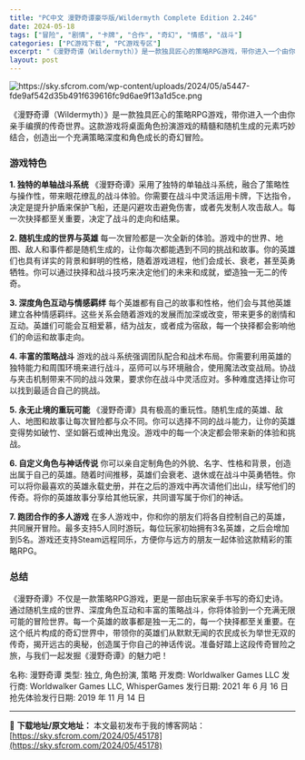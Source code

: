 ```yaml
---
title: "PC中文 漫野奇谭豪华版/Wildermyth Complete Edition 2.24G"
date: 2024-05-18
tags: ["冒险", "剧情", "卡牌", "合作", "奇幻", "情感", "战斗"]
categories: ["PC游戏下载", "PC游戏专区"]
excerpt: "《漫野奇谭（Wildermyth）》是一款独具匠心的策略RPG游戏，带你进入一个由你亲手编撰的传奇世界。这款游戏将桌面角色扮演游戏的精髓和随机生成的元素巧妙结合，创造出一个充满策略深度和角色成长的奇幻冒险。 游戏特色 1. 独特的单轴战斗系统 《漫野奇谭》采用了独特的单轴战斗系统，融合了策略性与操作&hellip;"
layout: post
---
```


<img class="aligncenter" src="https://sky.sfcrom.com/wp-content/uploads/2024/05/a5447-fde9af542d35b491f639616fc9d6ae9f13a1d5ce.png" alt="https://sky.sfcrom.com/wp-content/uploads/2024/05/a5447-fde9af542d35b491f639616fc9d6ae9f13a1d5ce.png" />

《漫野奇谭（Wildermyth）》是一款独具匠心的策略RPG游戏，带你进入一个由你亲手编撰的传奇世界。这款游戏将桌面角色扮演游戏的精髓和随机生成的元素巧妙结合，创造出一个充满策略深度和角色成长的奇幻冒险。
<h3>游戏特色</h3>
<strong>1. 独特的单轴战斗系统</strong> 《漫野奇谭》采用了独特的单轴战斗系统，融合了策略性与操作性，带来眼花缭乱的战斗体验。你需要在战斗中灵活运用卡牌，下达指令，决定是提升护盾来保护飞船，还是闪避攻击避免伤害，或者先发制人攻击敌人。每一次抉择都至关重要，决定了战斗的走向和结果。

<strong>2. 随机生成的世界与英雄</strong> 每一次冒险都是一次全新的体验。游戏中的世界、地图、敌人和事件都是随机生成的，让你每次都能遇到不同的挑战和故事。你的英雄们也具有详实的背景和鲜明的性格，随着游戏进程，他们会成长、衰老，甚至英勇牺牲。你可以通过抉择和战斗技巧来决定他们的未来和成就，塑造独一无二的传奇。

<strong>3. 深度角色互动与情感羁绊</strong> 每个英雄都有自己的故事和性格，他们会与其他英雄建立各种情感羁绊。这些关系会随着游戏的发展而加深或改变，带来更多的剧情和互动。英雄们可能会互相爱慕，结为战友，或者成为宿敌，每一个抉择都会影响他们的命运和故事走向。

<strong>4. 丰富的策略战斗</strong> 游戏的战斗系统强调团队配合和战术布局。你需要利用英雄的独特能力和周围环境来进行战斗，巫师可以与环境融合，使用魔法改变战局。协战与夹击机制带来不同的战斗效果，要求你在战斗中灵活应对。多种难度选择让你可以找到最适合自己的挑战。

<strong>5. 永无止境的重玩可能</strong> 《漫野奇谭》具有极高的重玩性。随机生成的英雄、敌人、地图和故事让每次冒险都与众不同。你可以选择不同的战斗能力，让你的英雄变得势如破竹、坚如磐石或神出鬼没。游戏中的每一个决定都会带来新的体验和挑战。

<strong>6. 自定义角色与神话传说</strong> 你可以亲自定制角色的外貌、名字、性格和背景，创造出属于自己的英雄。随着时间推移，英雄们会衰老、退休或在战斗中英勇牺牲。你可以将你最喜欢的英雄永载史册，并在之后的游戏中再次请他们出山，续写他们的传奇。将你的英雄故事分享给其他玩家，共同谱写属于你们的神话。

<strong>7. 跑团合作的多人游戏</strong> 在多人游戏中，你和你的朋友们将各自控制自己的英雄，共同展开冒险。最多支持5人同时游玩，每位玩家初始拥有3名英雄，之后会增加到5名。游戏还支持Steam远程同乐，方便你与远方的朋友一起体验这款精彩的策略RPG。
<h3>总结</h3>
《漫野奇谭》不仅是一款策略RPG游戏，更是一部由玩家亲手书写的奇幻史诗。通过随机生成的世界、深度角色互动和丰富的策略战斗，你将体验到一个充满无限可能的冒险世界。每一个英雄的故事都是独一无二的，每一个抉择都至关重要。在这个纸片构成的奇幻世界中，带领你的英雄们从默默无闻的农民成长为举世无双的传奇，揭开远古的奥秘，创造属于你自己的神话传说。准备好踏上这段传奇冒险之旅，与我们一起发掘《漫野奇谭》的魅力吧！

名称: 漫野奇谭
类型: 独立, 角色扮演, 策略
开发商: Worldwalker Games LLC
发行商: Worldwalker Games LLC, WhisperGames
发行日期: 2021 年 6 月 16 日
抢先体验发行日期: 2019 年 11 月 14 日

---
📖 **下载地址/原文地址：** 本文最初发布于我的博客网站：[https://sky.sfcrom.com/2024/05/45178](https://sky.sfcrom.com/2024/05/45178)
